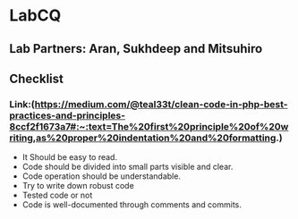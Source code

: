 # LabCQ
## Lab Partners: Aran, Sukhdeep and Mitsuhiro
## Checklist
### Link:(https://medium.com/@teal33t/clean-code-in-php-best-practices-and-principles-8ccf2f1673a7#:~:text=The%20first%20principle%20of%20writing,as%20proper%20indentation%20and%20formatting.)
- It Should be easy to read.
- Code should be divided into small parts visible and clear.
- Code operation should be understandable.
- Try to write down robust code
- Tested code or not
- Code is well-documented through comments and commits.
